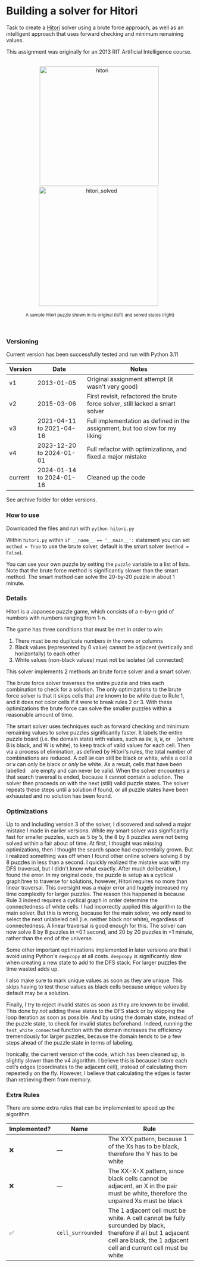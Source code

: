 
# Building a solver for Hitori

Task to create a [Hitori](https://en.wikipedia.org/wiki/Hitori) solver using a brute force approach, as well as an intelligent approach that uses forward checking and minimum remaining values.

This assignment was originally for an 2013 RIT Artificial Intelligence course.
<br>
<br>
<div align="center">
    &nbsp;
    <img width="320" alt="hitori" src="https://github.com/pxv8780/hitori-solver/assets/22942635/5a5196de-8b5e-46da-aa58-68e8523fee53">    
    &nbsp;&nbsp;
    <img width="320" alt="hitori_solved" src="https://github.com/pxv8780/hitori-solver/assets/22942635/ca26035c-d096-4107-be31-1aa7e670fb0f">
    &nbsp;
    <p><sup>A sample hitori puzzle shown in its original (left) and solved states (right)</sup></p>
    <br>
</div>

### Versioning

Current version has been successfully tested and run with Python 3.11

| Version | Date | Notes |
| ------- | ---- | ----- |
| v1 | 2013-01-05 | Original assignment attempt (it wasn't very good) |
| v2 | 2015-03-06 | First revisit, refactored the brute force solver, still lacked a smart solver |
| v3 | 2021-04-11 to 2021-04-16| Full implementation as defined in the assignment, but too slow for my liking|
| v4 | 2023-12-20 to 2024-01-01 | Full refactor with optimizations, and fixed a major mistake |
| current | 2024-01-14 to 2024-01-16 | Cleaned up the code |

See archive folder for older versions.

### How to use

Downloaded the files and run with `python hitori.py`

Within `hitori.py` within `if __name__ == '__main__':` statement you can set `method = True` to use the brute solver, default is the smart solver (`method = False`).

You can use your own puzzle by setting the `puzzle` variable to a list of lists. Note that the brute force method is significantly slower than the smart method. The smart method can solve the 20-by-20 puzzle in about 1 minute.

### Details

Hitori is a Japanese puzzle game, which consists of a n-by-n grid of numbers with numbers ranging from 1-n.

The game has three conditions that must be met in order to win:
1. There must be no duplicate numbers in the rows or columns
2. Black values (represented by 0 value) cannot be adjacent (vertically and horizontally) to each other
3. White values (non-black values) must not be isolated (all connected)

This solver implements 2 methods an brute force solver and a smart solver. 

The brute force solver traverses the entire puzzle and tries each combination to check for a solution. The only optimizations to the brute force solver is that it skips cells that are known to be white due to Rule 1, and it does not color cells if it were to break rules 2 or 3. With these optimizations the brute force can solve the smaller puzzles within a reasonable amount of time.

The smart solver uses techniques such as forward checking and minimum remaining values to solve puzzles significantly faster. It labels the entire puzzle board (i.e. the domain state) with values, such as `BW`, `B`, `W`, or ` ` (where B is black, and W is white), to keep track of valid values for each cell. Then via a process of elimination, as defined by Hitori's rules, the total number of combinations are reduced. A cell `BW` can still be black or white, while a cell `B` or `W` can *only* be black or *only* be white. As a result, cells that have been labelled ` ` are empty and can never be valid. When the solver encounters a ` ` that search traversal is ended, because it cannot contain a solution. The solver then proceeds on with the next (still) valid puzzle states. The solver repeats these steps until a solution if found, or all puzzle states have been exhausted and no solution has been found.

### Optimizations

Up to and including version 3 of the solver, I discovered and solved a major mistake I made in earlier versions. While my smart solver was significantly fast for smaller puzzles, such as 5 by 5, the 8 by 8 puzzles were not being solved within a fair about of time. At first, I thought was missing optimizations, then I thought the search space had exponentially grown. But I realized something was off when I found other online solvers solving 8 by 8 puzzles in less than a second. I quickly realized the mistake was with my DFS traversal, but I didn't know what exactly. After much deliberation, I found the error. In my original code, the puzzle is setup as a cyclical graph/tree to traverse for solutions, however, Hitori requires no more than linear traversal. This oversight was a major error and hugely increased my time complexity for larger puzzles. The reason this happened is because Rule 3 indeed requires a cyclical graph in order determine the connectedness of white cells. I had incorrectly applied this algorithm to the main solver. But this is wrong, because for the main solver, we only need to select the next unlabeled cell (i.e. neither black nor white), regardless of connectedness. A linear traversal is good enough for this. The solver can now solve 8 by 8 puzzles in <0.1 second, and 20 by 20 puzzles in <1 minute, rather than the end of the universe.

Some other important optimizations implemented in later versions are that I avoid using Python's `deepcopy` at all costs. `deepcopy` is significantly slow when creating a new state to add to the DFS stack. For larger puzzles the time wasted adds up.

I also make sure to mark unique values as soon as they are unique. This skips having to test those values as black cells because unique values by default may be a solution.

Finally, I try to reject invalid states as soon as they are known to be invalid. This done by *not* adding these states to the DFS stack or by skipping the loop iteration as soon as possible. And by using the domain state, instead of the puzzle state, to check for invalid states beforehand. Indeed, running the `test_white_connected` function with the domain increases the efficiency tremendously for larger puzzles, because the domain tends to be a few steps ahead of the puzzle state in terms of labeling.

Ironically, the current version of the code, which has been cleaned up, is slightly slower than the v4 algorithm. I believe this is because I store each cell’s edges (coordinates to the adjacent cell), instead of calculating them repeatedly on the fly. However, I believe that calculating the edges is faster than retrieving them from memory.

### Extra Rules

There are some extra rules that can be implemented to speed up the algorithm.

| Implemented? | Name | Rule |
| ------------ | ---- | ---- |
| ❌ | — |The XYX pattern, because 1 of the Xs has to be black, therefore the Y has to be white |
| ❌ | — |The XX-X-X pattern, since black cells cannot be adjacent, an X in the pair must be white, therefore the unpaired Xs must be black |
| ✅ | `cell_surrounded` | The 1 adjacent cell must be white. A cell cannot be fully surounded by black, therefore if all but 1 adjacent cell are black, the 1 adjacent cell and current cell must be white | 
